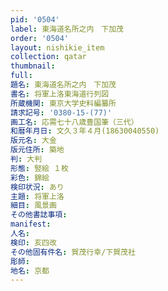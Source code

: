 ```yaml
---
pid: '0504'
label: 東海道名所之内　下加茂
order: '0504'
layout: nishikie_item
collection: qatar
thumbnail: 
full: 
題名: 東海道名所之内　下加茂
書名: 将軍上洛東海道行列図
所蔵機関: 東京大学史料編纂所
請求記号: '0380-15-(77)'
画工名: 応需七十八歳豊国筆（三代）
和暦年月日: 文久３年４月(18630040550)
版元名: 大金
版元住所: 築地
判: 大判
形態: 竪絵 １枚
彩色: 錦絵
検印状況: あり
主題: 将軍上洛
細目: 風景画
その他書誌事項: 
manifest: 
人名: 
検印: 亥四改
その他固有件名: 賀茂行幸/下賀茂社
彫師: 
地名: 京都
---
```

